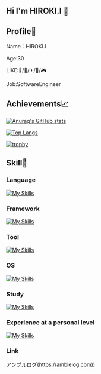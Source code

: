 ## Hi I'm HIROKI.I 👋

## Profile📖

Name：HIROKI.I

Age:30

LIKE:🍣/🍖/✈/🐶/🎮

Job:SoftwareEngineer

## Achievements📈

[![Anurag's GitHub stats](https://github-readme-stats.vercel.app/api?username=HIROKI-I-07&show_icons=true&theme=dark)](https://github.com/anuraghazra/github-readme-stats)

[![Top Langs](https://github-readme-stats.vercel.app/api/top-langs/?username=HIROKI-I-07)](https://github.com/anuraghazra/github-readme-stats)

[![trophy](https://github-profile-trophy.vercel.app/?username=HIROKI-I-07)](https://github.com/ryo-ma/github-profile-trophy)

## Skill🥷

### Language

[![My Skills](https://skillicons.dev/icons?i=java,cs,cpp,css,html,js,ts)](https://skillicons.dev)

### Framework

[![My Skills](https://skillicons.dev/icons?i=dotnet,spring)](https://skillicons.dev)

### Tool

[![My Skills](https://skillicons.dev/icons?i=visualstudio,vscode,idea,eclipse,github,git)](https://skillicons.dev)

### OS

[![My Skills](https://skillicons.dev/icons?i=windows,redhat)](https://skillicons.dev)

### Study

[![My Skills](https://skillicons.dev/icons?i=aws,React)](https://skillicons.dev)

### Experience at a personal level

[![My Skills](https://skillicons.dev/icons?i=laravel,php,mysql)](https://skillicons.dev)

### Link

アンブルログ([https://amblelog.com)](https://amblelog.com/))

<!--[![Readme Card](https://github-readme-stats.vercel.app/api/pin/?username=anuraghazra&repo=github-readme-stats)](https://github.com/anuraghazra/github-readme-stats)-->

<!--
**HIROKI-I-07/HIROKI-I-07** is a ✨ _special_ ✨ repository because its `README.md` (this file) appears on your GitHub profile.

Here are some ideas to get you started:

- 🔭 I’m currently working on ...
- 🌱 I’m currently learning ...
- 👯 I’m looking to collaborate on ...
- 🤔 I’m looking for help with ...
- 💬 Ask me about ...
- 📫 How to reach me: ...
- 😄 Pronouns: ...
- ⚡ Fun fact: ...
-->
